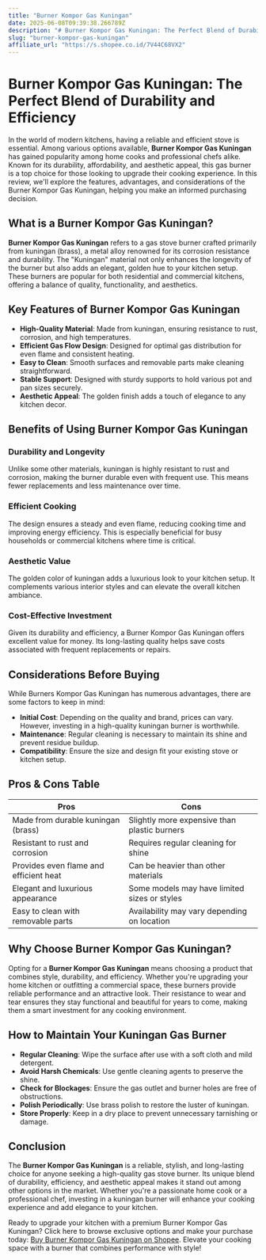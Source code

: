 ```yaml
---
title: "Burner Kompor Gas Kuningan"
date: 2025-06-08T09:39:38.266789Z
description: "# Burner Kompor Gas Kuningan: The Perfect Blend of Durability and Efficiency..."
slug: "burner-kompor-gas-kuningan"
affiliate_url: "https://s.shopee.co.id/7V44C68VX2"
---
```

# Burner Kompor Gas Kuningan: The Perfect Blend of Durability and Efficiency

In the world of modern kitchens, having a reliable and efficient stove is essential. Among various options available, **Burner Kompor Gas Kuningan** has gained popularity among home cooks and professional chefs alike. Known for its durability, affordability, and aesthetic appeal, this gas burner is a top choice for those looking to upgrade their cooking experience. In this review, we'll explore the features, advantages, and considerations of the Burner Kompor Gas Kuningan, helping you make an informed purchasing decision.

## What is a Burner Kompor Gas Kuningan?

**Burner Kompor Gas Kuningan** refers to a gas stove burner crafted primarily from kuningan (brass), a metal alloy renowned for its corrosion resistance and durability. The "Kuningan" material not only enhances the longevity of the burner but also adds an elegant, golden hue to your kitchen setup. These burners are popular for both residential and commercial kitchens, offering a balance of quality, functionality, and aesthetics.

## Key Features of Burner Kompor Gas Kuningan

- **High-Quality Material**: Made from kuningan, ensuring resistance to rust, corrosion, and high temperatures.
- **Efficient Gas Flow Design**: Designed for optimal gas distribution for even flame and consistent heating.
- **Easy to Clean**: Smooth surfaces and removable parts make cleaning straightforward.
- **Stable Support**: Designed with sturdy supports to hold various pot and pan sizes securely.
- **Aesthetic Appeal**: The golden finish adds a touch of elegance to any kitchen decor.

## Benefits of Using Burner Kompor Gas Kuningan

### Durability and Longevity

Unlike some other materials, kuningan is highly resistant to rust and corrosion, making the burner durable even with frequent use. This means fewer replacements and less maintenance over time.

### Efficient Cooking

The design ensures a steady and even flame, reducing cooking time and improving energy efficiency. This is especially beneficial for busy households or commercial kitchens where time is critical.

### Aesthetic Value

The golden color of kuningan adds a luxurious look to your kitchen setup. It complements various interior styles and can elevate the overall kitchen ambiance.

### Cost-Effective Investment

Given its durability and efficiency, a Burner Kompor Gas Kuningan offers excellent value for money. Its long-lasting quality helps save costs associated with frequent replacements or repairs.

## Considerations Before Buying

While Burners Kompor Gas Kuningan has numerous advantages, there are some factors to keep in mind:

- **Initial Cost**: Depending on the quality and brand, prices can vary. However, investing in a high-quality kuningan burner is worthwhile.
- **Maintenance**: Regular cleaning is necessary to maintain its shine and prevent residue buildup.
- **Compatibility**: Ensure the size and design fit your existing stove or kitchen setup.

## Pros & Cons Table

| Pros                                         | Cons                                         |
|----------------------------------------------|----------------------------------------------|
| Made from durable kuningan (brass)          | Slightly more expensive than plastic burners |
| Resistant to rust and corrosion              | Requires regular cleaning for shine        |
| Provides even flame and efficient heat       | Can be heavier than other materials        |
| Elegant and luxurious appearance            | Some models may have limited sizes or styles |
| Easy to clean with removable parts         | Availability may vary depending on location |

## Why Choose Burner Kompor Gas Kuningan?

Opting for a **Burner Kompor Gas Kuningan** means choosing a product that combines style, durability, and efficiency. Whether you're upgrading your home kitchen or outfitting a commercial space, these burners provide reliable performance and an attractive look. Their resistance to wear and tear ensures they stay functional and beautiful for years to come, making them a smart investment for any cooking environment.

## How to Maintain Your Kuningan Gas Burner

- **Regular Cleaning**: Wipe the surface after use with a soft cloth and mild detergent.
- **Avoid Harsh Chemicals**: Use gentle cleaning agents to preserve the shine.
- **Check for Blockages**: Ensure the gas outlet and burner holes are free of obstructions.
- **Polish Periodically**: Use brass polish to restore the luster of kuningan.
- **Store Properly**: Keep in a dry place to prevent unnecessary tarnishing or damage.

## Conclusion

The **Burner Kompor Gas Kuningan** is a reliable, stylish, and long-lasting choice for anyone seeking a high-quality gas stove burner. Its unique blend of durability, efficiency, and aesthetic appeal makes it stand out among other options in the market. Whether you're a passionate home cook or a professional chef, investing in a kuningan burner will enhance your cooking experience and add elegance to your kitchen.

Ready to upgrade your kitchen with a premium Burner Kompor Gas Kuningan? Click here to browse exclusive options and make your purchase today: [Buy Burner Kompor Gas Kuningan on Shopee](https://s.shopee.co.id/7V44C68VX2). Elevate your cooking space with a burner that combines performance with style!